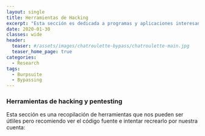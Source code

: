```yaml
---
layout: single
title: Herramientas de Hacking
excerpt: "Esta sección es dedicada a programas y aplicaciones interesantes para el hacking"
date: 2020-01-30
classes: wide
header:
  teaser: #/assets/images/chatroulette-bypass/chatroulette-main.jpg
  teaser_home_page: true
categories:
  - Research
tags:
  - Burpsuite
  - Bypassing
---
```



### Herramientas de hacking y pentesting
Esta sección es una recopilación de herramientas que nos pueden ser útliles pero recomiendo ver 
el código fuente e intentar recrearlo por nuestra cuenta: 
